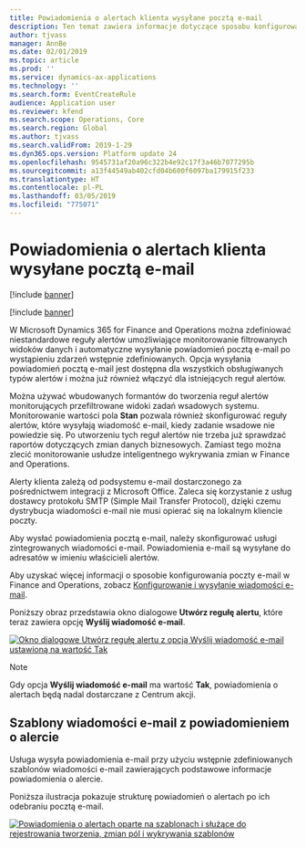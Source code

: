 ```yaml
---
title: Powiadomienia o alertach klienta wysyłane pocztą e-mail
description: Ten temat zawiera informacje dotyczące sposobu konfigurowania reguł wysyłania pocztą e-mail powiadomień o wystąpieniu zdefiniowanych zdarzeń.
author: tjvass
manager: AnnBe
ms.date: 02/01/2019
ms.topic: article
ms.prod: ''
ms.service: dynamics-ax-applications
ms.technology: ''
ms.search.form: EventCreateRule
audience: Application user
ms.reviewer: kfend
ms.search.scope: Operations, Core
ms.search.region: Global
ms.author: tjvass
ms.search.validFrom: 2019-1-29
ms.dyn365.ops.version: Platform update 24
ms.openlocfilehash: 9545731af20a96c322b4e92c17f3a46b7077295b
ms.sourcegitcommit: a13f44549ab402cfd04b600f6097ba179915f233
ms.translationtype: HT
ms.contentlocale: pl-PL
ms.lasthandoff: 03/05/2019
ms.locfileid: "775071"
---
```

# <a name="client-alert-notifications-by-email"></a>Powiadomienia o alertach klienta wysyłane pocztą e-mail

[!include [banner](../includes/banner.md)]

[!include [banner](../includes/preview-banner.md)]

W Microsoft Dynamics 365 for Finance and Operations można zdefiniować niestandardowe reguły alertów umożliwiające monitorowanie filtrowanych widoków danych i automatyczne wysyłanie powiadomień pocztą e-mail po wystąpieniu zdarzeń wstępnie zdefiniowanych. Opcja wysyłania powiadomień pocztą e-mail jest dostępna dla wszystkich obsługiwanych typów alertów i można już również włączyć dla istniejących reguł alertów.

Można używać wbudowanych formantów do tworzenia reguł alertów monitorujących przefiltrowane widoki zadań wsadowych systemu. Monitorowanie wartości pola **Stan** pozwala również skonfigurować reguły alertów, które wysyłają wiadomość e-mail, kiedy zadanie wsadowe nie powiedzie się. Po utworzeniu tych reguł alertów nie trzeba już sprawdzać raportów dotyczących zmian danych biznesowych. Zamiast tego można zlecić monitorowanie usłudze inteligentnego wykrywania zmian w Finance and Operations.

Alerty klienta zależą od podsystemu e-mail dostarczonego za pośrednictwem integracji z Microsoft Office. Zaleca się korzystanie z usług dostawcy protokołu SMTP (Simple Mail Transfer Protocol), dzięki czemu dystrybucja wiadomości e-mail nie musi opierać się na lokalnym kliencie poczty.

Aby wysłać powiadomienia pocztą e-mail, należy skonfigurować usługi zintegrowanych wiadomości e-mail. Powiadomienia e-mail są wysyłane do adresatów w imieniu właścicieli alertów.

Aby uzyskać więcej informacji o sposobie konfigurowania poczty e-mail w Finance and Operations, zobacz [Konfigurowanie i wysyłanie wiadomości e-mail](../organization-administration/configure-email.md).

Poniższy obraz przedstawia okno dialogowe **Utwórz regułę alertu**, które teraz zawiera opcję **Wyślij wiadomość e-mail**.

[![Okno dialogowe Utwórz regułę alertu z opcją Wyślij wiadomość e-mail ustawioną na wartość Tak](./media/Create-alert-rule-form.png)](./media/Create-alert-rule-form.png)

> [!NOTE]
> Gdy opcja **Wyślij wiadomość e-mail** ma wartość **Tak**, powiadomienia o alertach będą nadal dostarczane z Centrum akcji.

## <a name="alert-notification-email-templates"></a>Szablony wiadomości e-mail z powiadomieniem o alercie

Usługa wysyła powiadomienia e-mail przy użyciu wstępnie zdefiniowanych szablonów wiadomości e-mail zawierających podstawowe informacje powiadomienia o alercie.

Poniższa ilustracja pokazuje strukturę powiadomień o alertach po ich odebraniu pocztą e-mail.

[![Powiadomienia o alertach oparte na szablonach i służące do rejestrowania tworzenia, zmian pól i wykrywania szablonów](./media/Alert-email-templates.png)](./media/Alert-email-templates.png)
